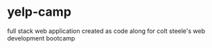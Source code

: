# yelp-camp

full stack web application created as code along for 
colt steele's web development bootcamp
